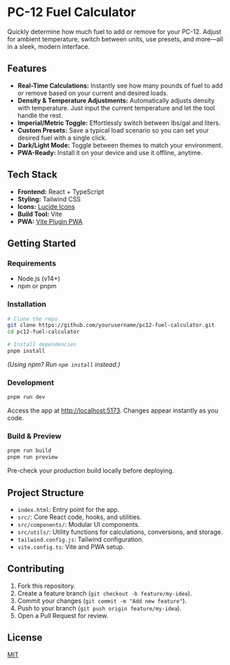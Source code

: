# PC-12 Fuel Calculator

Quickly determine how much fuel to add or remove for your PC-12. Adjust for ambient temperature, switch between units, use presets, and more—all in a sleek, modern interface.

## Features

- **Real-Time Calculations:** Instantly see how many pounds of fuel to add or remove based on your current and desired loads.
- **Density & Temperature Adjustments:** Automatically adjusts density with temperature. Just input the current temperature and let the tool handle the rest.
- **Imperial/Metric Toggle:** Effortlessly switch between lbs/gal and liters.
- **Custom Presets:** Save a typical load scenario so you can set your desired fuel with a single click.
- **Dark/Light Mode:** Toggle between themes to match your environment.
- **PWA-Ready:** Install it on your device and use it offline, anytime.

## Tech Stack

- **Frontend:** React + TypeScript
- **Styling:** Tailwind CSS
- **Icons:** [Lucide Icons](https://lucide.dev/)
- **Build Tool:** Vite
- **PWA:** [Vite Plugin PWA](https://vite-pwa-org.netlify.app/)

## Getting Started

### Requirements

- Node.js (v14+)
- npm or pnpm

<!-- Test CI Workflow -->
### Installation

```bash
# Clone the repo
git clone https://github.com/yourusername/pc12-fuel-calculator.git
cd pc12-fuel-calculator

# Install dependencies
pnpm install
```

*(Using npm? Run `npm install` instead.)*

### Development

```bash
pnpm run dev
```

Access the app at [http://localhost:5173](http://localhost:5173). Changes appear instantly as you code.

### Build & Preview

```bash
pnpm run build
pnpm run preview
```

Pre-check your production build locally before deploying.

## Project Structure

- `index.html`: Entry point for the app.
- `src/`: Core React code, hooks, and utilities.
- `src/components/`: Modular UI components.
- `src/utils/`: Utility functions for calculations, conversions, and storage.
- `tailwind.config.js`: Tailwind configuration.
- `vite.config.ts`: Vite and PWA setup.

## Contributing

1. Fork this repository.
2. Create a feature branch (`git checkout -b feature/my-idea`).
3. Commit your changes (`git commit -m "Add new feature"`).
4. Push to your branch (`git push origin feature/my-idea`).
5. Open a Pull Request for review.

## License

[MIT](LICENSE)
